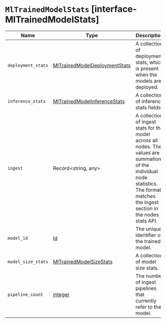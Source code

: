 # `MlTrainedModelStats` [interface-MlTrainedModelStats]

| Name | Type | Description |
| - | - | - |
| `deployment_stats` | [MlTrainedModelDeploymentStats](./MlTrainedModelDeploymentStats.md) | A collection of deployment stats, which is present when the models are deployed. |
| `inference_stats` | [MlTrainedModelInferenceStats](./MlTrainedModelInferenceStats.md) | A collection of inference stats fields. |
| `ingest` | Record<string, any> | A collection of ingest stats for the model across all nodes. The values are summations of the individual node statistics. The format matches the ingest section in the nodes stats API. |
| `model_id` | [Id](./Id.md) | The unique identifier of the trained model. |
| `model_size_stats` | [MlTrainedModelSizeStats](./MlTrainedModelSizeStats.md) | A collection of model size stats. |
| `pipeline_count` | [integer](./integer.md) | The number of ingest pipelines that currently refer to the model. |
